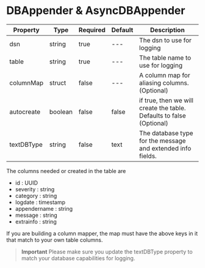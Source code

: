 # DBAppender & AsyncDBAppender

|Property|Type|Required|Default|Description|
|--|--|--|--|--|
|dsn|string |true|---|The dsn to use for logging |
|table |string |true |---|The table name to use for logging |
|columnMap |struct|false|---|A column map for aliasing columns. (Optional) |
|autocreate |boolean|false|false |if true, then we will create the table. Defaults to false (Optional) |
|textDBType |string |false |text |The database type for the message and extended info fields. |

The columns needed or created in the table are
* id : UUID
* severity : string
* category : string
* logdate : timestamp
* appendername : string
* message : string
* extrainfo : string

If you are building a column mapper, the map must have the above keys in it that match to your own table columns.

> <b>Important</b> Please make sure you update the textDBType property to match your database capabilities for logging.
